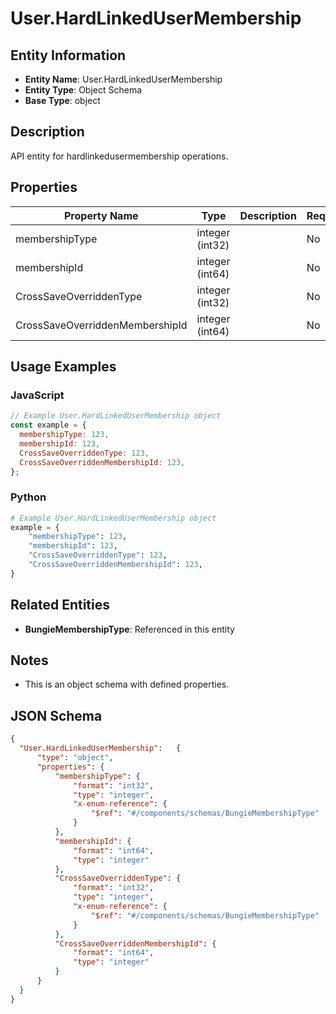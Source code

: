 # User.HardLinkedUserMembership

## Entity Information
- **Entity Name**: User.HardLinkedUserMembership
- **Entity Type**: Object Schema
- **Base Type**: object

## Description
API entity for hardlinkedusermembership operations.

## Properties

| Property Name | Type | Description | Required |
|---------------|------|-------------|----------|
| membershipType | integer (int32) |  | No |
| membershipId | integer (int64) |  | No |
| CrossSaveOverriddenType | integer (int32) |  | No |
| CrossSaveOverriddenMembershipId | integer (int64) |  | No |

## Usage Examples

### JavaScript
```javascript
// Example User.HardLinkedUserMembership object
const example = {
  membershipType: 123,
  membershipId: 123,
  CrossSaveOverriddenType: 123,
  CrossSaveOverriddenMembershipId: 123,
};
```

### Python
```python
# Example User.HardLinkedUserMembership object
example = {
    "membershipType": 123,
    "membershipId": 123,
    "CrossSaveOverriddenType": 123,
    "CrossSaveOverriddenMembershipId": 123,
}
```

## Related Entities
- **BungieMembershipType**: Referenced in this entity

## Notes
- This is an object schema with defined properties.

## JSON Schema
```json
{
  "User.HardLinkedUserMembership":   {
      "type": "object",
      "properties": {
          "membershipType": {
              "format": "int32",
              "type": "integer",
              "x-enum-reference": {
                  "$ref": "#/components/schemas/BungieMembershipType"
              }
          },
          "membershipId": {
              "format": "int64",
              "type": "integer"
          },
          "CrossSaveOverriddenType": {
              "format": "int32",
              "type": "integer",
              "x-enum-reference": {
                  "$ref": "#/components/schemas/BungieMembershipType"
              }
          },
          "CrossSaveOverriddenMembershipId": {
              "format": "int64",
              "type": "integer"
          }
      }
  }
}
```
